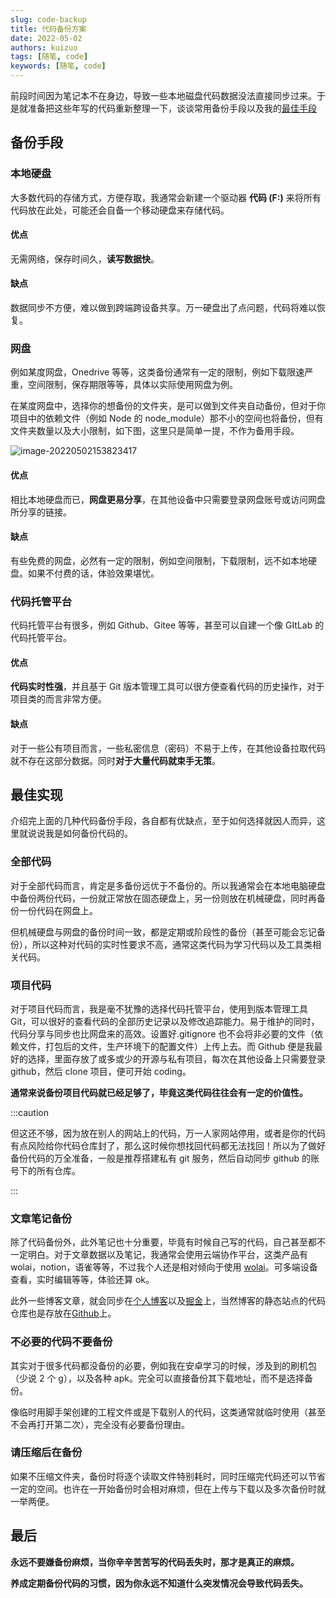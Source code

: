 ```yaml
---
slug: code-backup
title: 代码备份方案
date: 2022-05-02
authors: kuizuo
tags: [随笔, code]
keywords: [随笔, code]
---
```


前段时间因为笔记本不在身边，导致一些本地磁盘代码数据没法直接同步过来。于是就准备把这些年写的代码重新整理一下，谈谈常用备份手段以及我的[最佳手段](#最佳实现)

<!-- truncate -->

## 备份手段

### 本地硬盘

大多数代码的存储方式，方便存取，我通常会新建一个驱动器 **代码 (F:)** 来将所有代码放在此处，可能还会自备一个移动硬盘来存储代码。

#### 优点

无需网络，保存时间久，**读写数据快**。

#### 缺点

数据同步不方便，难以做到跨端跨设备共享。万一硬盘出了点问题，代码将难以恢复。

### 网盘

例如某度网盘，Onedrive 等等，这类备份通常有一定的限制，例如下载限速严重，空间限制，保存期限等等，具体以实际使用网盘为例。

在某度网盘中，选择你的想备份的文件夹，是可以做到文件夹自动备份，但对于你项目中的依赖文件（例如 Node 的 node_module）那不小的空间也将备份，但有文件夹数量以及大小限制，如下图，这里只是简单一提，不作为备用手段。

![image-20220502153823417](https://img.kuizuo.cn/image-20220502153823417.png)

#### 优点

相比本地硬盘而已，**网盘更易分享**，在其他设备中只需要登录网盘账号或访问网盘所分享的链接。

#### 缺点

有些免费的网盘，必然有一定的限制，例如空间限制，下载限制，远不如本地硬盘。如果不付费的话，体验效果堪忧。

### 代码托管平台

代码托管平台有很多，例如 Github、Gitee 等等，甚至可以自建一个像 GItLab 的代码托管平台。

#### 优点

**代码实时性强**，并且基于 Git 版本管理工具可以很方便查看代码的历史操作，对于项目类的而言非常方便。

#### 缺点

对于一些公有项目而言，一些私密信息（密码）不易于上传，在其他设备拉取代码就不存在这部分数据。同时**对于大量代码就束手无策**。

## 最佳实现

介绍完上面的几种代码备份手段，各自都有优缺点，至于如何选择就因人而异，这里就说说我是如何备份代码的。

### 全部代码

对于全部代码而言，肯定是多备份远优于不备份的。所以我通常会在本地电脑硬盘中备份两份代码，一份就正常放在固态硬盘上，另一份则放在机械硬盘，同时再备份一份代码在网盘上。

但机械硬盘与网盘的备份时间一致，都是定期或阶段性的备份（甚至可能会忘记备份），所以这种对代码的实时性要求不高，通常这类代码为学习代码以及工具类相关代码。

### 项目代码

对于项目代码而言，我是毫不犹豫的选择代码托管平台，使用到版本管理工具 Git，可以很好的查看代码的全部历史记录以及修改追踪能力。易于维护的同时，代码分享与同步也比网盘来的高效。设置好.gitignore 也不会将非必要的文件（依赖文件，打包后的文件，生产环境下的配置文件）上传上去。而 Github 便是我最好的选择，里面存放了或多或少的开源与私有项目，每次在其他设备上只需要登录 github，然后 clone 项目，便可开始 coding。

**通常来说备份项目代码就已经足够了，毕竟这类代码往往会有一定的价值性。**

:::caution

但这还不够，因为放在别人的网站上的代码，万一人家网站停用，或者是你的代码有点风险给你代码仓库封了，那么这时候你想找回代码都无法找回！所以为了做好备份代码的万全准备，一般是推荐搭建私有 git 服务，然后自动同步 github 的账号下的所有仓库。

:::

### 文章笔记备份

除了代码备份外，此外笔记也十分重要，毕竟有时候自己写的代码，自己甚至都不一定明白。对于文章数据以及笔记，我通常会使用云端协作平台，这类产品有 wolai，notion，语雀等等，不过我个人还是相对倾向于使用 [wolai](https://www.wolai.com/)。可多端设备查看，实时编辑等等，体验还算 ok。

此外一些博客文章，就会同步在[个人博客](https://babiwawa.github.io/)以及[掘金](https://juejin.im/user/1565318510545901/activities)上，当然博客的静态站点的代码仓库也是存放在[Github](https://github.com/babiwawa/blog)上。

### 不必要的代码不要备份

其实对于很多代码都没备份的必要，例如我在安卓学习的时候，涉及到的刷机包（少说 2 个 g），以及各种 apk。完全可以直接备份其下载地址，而不是选择备份。

像临时用脚手架创建的工程文件或是下载别人的代码，这类通常就临时使用（甚至不会再打开第二次），完全没有必要备份理由。

### 请压缩后在备份

如果不压缩文件夹，备份时将逐个读取文件特别耗时，同时压缩完代码还可以节省一定的空间。也许在一开始备份时会相对麻烦，但在上传与下载以及多次备份时就一举两便。

## 最后

**永远不要嫌备份麻烦，当你辛辛苦苦写的代码丢失时，那才是真正的麻烦。**

**养成定期备份代码的习惯，因为你永远不知道什么突发情况会导致代码丢失。**
